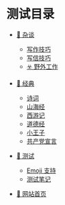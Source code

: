 <!-- 测试目录 -->
# 测试目录 <!-- {docsify-ignore} -->

- [🤔 杂谈](Page/Za/Readme "生活杂记")
  <!-- - [科研与生活](Page/Za/Self/PG-1 "科研生活，还有未来") -->
  <!-- - [疫情与未来](Page/Za/Self/PG-2 "疫情与未来") -->
  <!-- - [孤独的月球](Page/Za/Self/PG-3 "孤独的月球与人") -->
  - [写作技巧](Page/Za/Tips "一些写作技巧介绍")
  - [写信技巧](Page/Za/ShuXin "一些写信可用的句子")
  - [☣️ 野外工作](Page/Za/OutworkTip "野外工作注意事项")

- [🔖 经典](Page/Za/Read/Readme "经典书籍")
  - [诗词](Page/Za/Read/Poetry "经典古诗词")
  - [山海经](Page/Za/Read/ShanHaiChing "山海经·中国先秦古籍")
  - [西游记](Page/Za/Read/XiYou "西游记·吴承恩-明代")
  - [道德经](Page/Za/Read/DaoDe "道德经·老子-春秋时期")
  - [小王子](Page/Za/Read/TheLittlePrince "The Little Prince")
  - [共产党宣言](Page/Za/Read/GCDXY "共产党宣言")

- [🚧 测试](Page/Za/Test/Readme "测试栏目说明")
  - [Emoji 支持](Page/Za/Test/Emoji "🤣💓😂")
  - [测试笔记](Page/Za/Test/test "测试🔧笔记")

- [🔗 网站首页](Readme "关于网站的说明")
